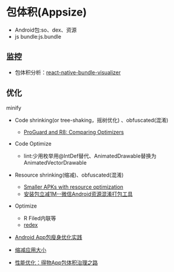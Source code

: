 # 包体积(Appsize)


- Android包:so、dex、资源
- js bundle:js.bundle 


## 监控

- 包体积分析：[react-native-bundle-visualizer](https://github.com/IjzerenHein/react-native-bundle-visualizer)

## 优化
minify
- Code shrinking(or tree-shaking，摇树优化) 、obfuscated(混淆) 
   - [ProGuard and R8: Comparing Optimizers](https://www.guardsquare.com/blog/proguard-and-r8)
- Code Optimize 
   - lint:少用枚举用@IntDef替代、AnimatedDrawable替换为AnimatedVectorDrawable

- Resource shrinking(缩减)、obfuscated(混淆)
   - [Smaller APKs with resource optimization](https://jakewharton.com/smaller-apks-with-resource-optimization/)
   - [安装包立减1M--微信Android资源混淆打包工具](https://mp.weixin.qq.com/s?__biz=MzAwNDY1ODY2OQ==&mid=208135658&idx=1&sn=ac9bd6b4927e9e82f9fa14e396183a8f#rd)

- Optimize 
   - R Filed内联等
   - [redex](https://github.com/facebook/redex)

- [Android App包瘦身优化实践](https://tech.meituan.com/2017/04/07/android-shrink-overall-solution.html)
- [缩减应用大小](https://developer.android.com/topic/performance/reduce-apk-size?hl=zh-cn)
- [性能优化：得物App包体积治理之路](https://mp.weixin.qq.com/s/1aAgY4OPnZl650Q8vD3LNA)